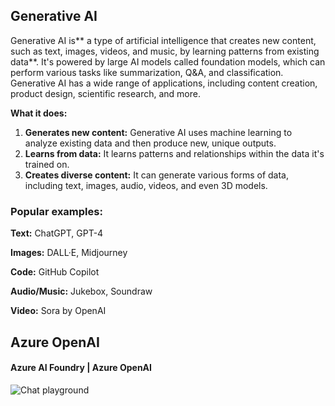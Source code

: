 ## Generative AI
Generative AI is** a type of artificial intelligence that creates new content, such as text, images, videos, and music, by learning patterns from existing data**. It's powered by large AI models called foundation models, which can perform various tasks like summarization, Q&A, and classification. Generative AI has a wide range of applications, including content creation, product design, scientific research, and more. 

**What it does:**
1. **Generates new content:** Generative AI uses machine learning to analyze existing data and then produce new, unique outputs.
2. **Learns from data:** It learns patterns and relationships within the data it's trained on.
3. **Creates diverse content:** It can generate various forms of data, including text, images, audio, videos, and even 3D models. 

### Popular examples:

**Text:** ChatGPT, GPT-4

**Images:** DALL·E, Midjourney

**Code:** GitHub Copilot

**Audio/Music:** Jukebox, Soundraw

**Video:** Sora by OpenAI

## Azure OpenAI

#### Azure AI Foundry | Azure OpenAI
![Chat playground](https://github.com/user-attachments/assets/c3288da7-1762-44a4-8e68-07fd56777996)

